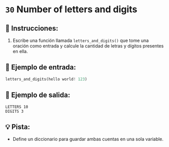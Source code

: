 # `30` Number of letters and digits

## 📝 Instrucciones:

1. Escribe una función llamada `letters_and_digits()` que tome una oración como entrada y calcule la cantidad de letras y dígitos presentes en ella.

## 📎 Ejemplo de entrada:

```py
letters_and_digits(hello world! 123)
```

## 📎 Ejemplo de salida:

```text
LETTERS 10
DIGITS 3
```

## 💡 Pista:

+ Define un diccionario para guardar ambas cuentas en una sola variable.
